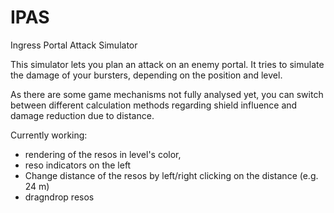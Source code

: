 IPAS
====

Ingress Portal Attack Simulator

This simulator lets you plan an attack on an enemy portal. It tries to simulate the damage of your bursters, depending on the position and level.

As there are some game mechanisms not fully analysed yet, you can switch between different calculation methods regarding shield influence and damage reduction due to distance.

Currently working:

- rendering of the resos in level's color,
- reso indicators on the left
- Change distance of the resos by left/right clicking on the distance (e.g. 24 m)
- dragndrop resos



